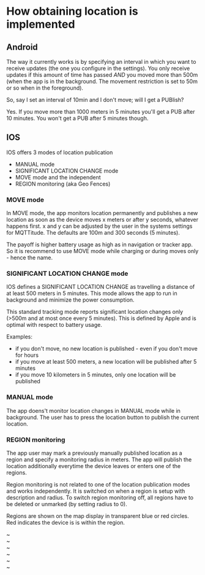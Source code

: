 # How obtaining location is implemented

## Android

The way it currently works is by specifying an interval in which you want to receive updates (the one you configure in the settings). You only receive updates if this amount of time has passed *AND* you moved more than 500m (when the app is in the background. The movement restriction is set to 50m or so when in the foreground).

So, say I set an interval of 10min and I don't move; will I get a PUBlish?

Yes. If you move more than 1000 meters in 5 minutes you'll get a PUB after 10 minutes. You won't get a PUB after 5 minutes though.

## IOS 

IOS offers 3 modes of location publication
* MANUAL mode
* SIGNIFICANT LOCATION CHANGE mode
* MOVE mode
and the independent
* REGION monitoring (aka Geo Fences)

### MOVE mode 

In MOVE mode, the app monitors location permanently and publishes a new location as soon as the device
moves x meters or after y seconds, whatever happens first. x and y can be adjusted by the user
in the systems settings for MQTTitude. The defaults are 100m and 300 seconds (5 minutes). 

The payoff is higher battery usage as high as in navigation or tracker app.
So it is recommend to use MOVE mode while charging or during moves only - hence the name.

### SIGNIFICANT LOCATION CHANGE mode

IOS defines a SIGNIFICANT LOCATION CHANGE as travelling a distance of at least 500 meters in 5 minutes.
This mode allows the app to run in background and minimize the power consumption.

This standard tracking mode reports significant location changes only (>500m and at most once every 5 minutes).
This is defined by Apple and is optimal with respect to battery usage.

Examples:

* if you don't move, no new location is published - even if you don't move for hours
* if you move at least 500 meters, a new location will be published after 5 minutes
* if you move 10 kilometers in 5 minutes, only one location will be published


### MANUAL mode

The app doens't monitor location changes in MANUAL mode while in background. The user has to press the location
button to publish the current location.

### REGION monitoring

The app user may mark a previously manually published location as a region and specify a monitoring radius in meters.
The app will publish the location additionally everytime the device leaves or enters one of the regions.

Region monitoring is not related to one of the location publication modes and works independently. It is switched on when a region is setup with description and radius. To switch region monitoring off, all regions have to be deleted or unmarked (by setting radius to 0).

Regions are shown on the map display in transparent blue or red circles. Red indicates the device is is within the region.

~                                                                                                                                                                                        
~                                                                                                                                                                                        
~                                                                                                                                                                                        
~                                                                                                                                                                                        
~                                                                                                                                                                                        
~                           
